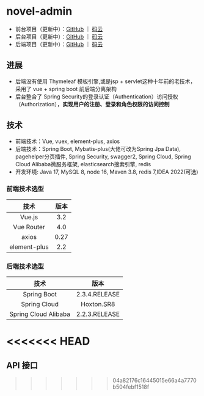 # novel-admin

- 前台项目（更新中）：[GitHub](https://github.com/haohao2333333/novel-vue) ｜ [码云]()
- 后台项目（更新中）：[GitHub](https://github.com/haohao2333333/novel-admin) ｜ [码云]()
- 后端项目（更新中）：[GitHub](https://github.com/haohao2333333/novel-Java) ｜ [码云]()

## 进展

- 后端没有使用 Thymeleaf 模板引擎,或是jsp + servlet这种十年前的老技术，采用了 vue + spring boot 前后端分离架构
- 后台整合了 Spring Security的登录认证（Authentication）访问授权（Authorization），**实现用户的注册、登录和角色权限的访问控制**

## 技术

- 前端技术：Vue, vuex, element-plus, axios
- 后端技术：Spring Boot, Mybatis-plus(大佬可改为Spring Jpa Data), pagehelper分页插件, Spring Security, swagger2, Spring Cloud, Spring Cloud Alibaba微服务框架, elasticsearch搜索引擎, redis
- 开发环境: Java 17, MySQL 8, node 16, Maven 3.8, redis 7,IDEA 2022(可选)

### 前端技术选型

|     技术     | 版本 |
| :----------: | :--: |
|    Vue.js    | 3.2  |
|  Vue Router  | 4.0  |
|    axios     | 0.27 |
| element-plus | 2.2  |

### 后端技术选型

|         技术         |     版本      |
| :------------------: | :-----------: |
|     Spring Boot      | 2.3.4.RELEASE |
|     Spring Cloud     |  Hoxton.SR8   |
| Spring Cloud Alibaba | 2.2.3.RELEASE |

<<<<<<< HEAD
=======
## API 接口
>>>>>>> 04a82176c16445015e66a4a7770b504febf1518f
